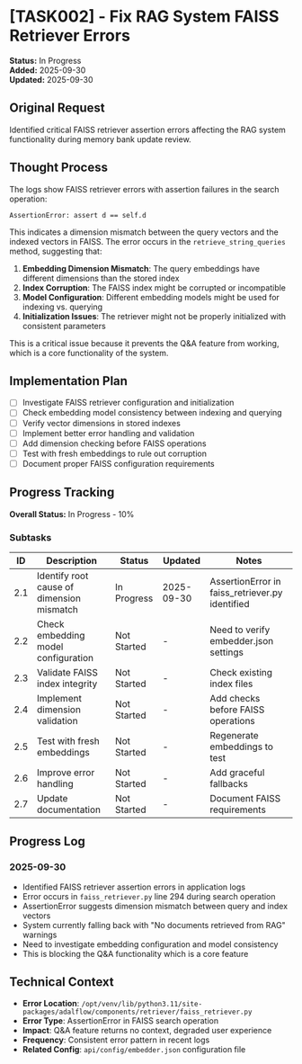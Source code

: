 # [TASK002] - Fix RAG System FAISS Retriever Errors

**Status:** In Progress  
**Added:** 2025-09-30  
**Updated:** 2025-09-30

## Original Request
Identified critical FAISS retriever assertion errors affecting the RAG system functionality during memory bank update review.

## Thought Process
The logs show FAISS retriever errors with assertion failures in the search operation:
```
AssertionError: assert d == self.d
```

This indicates a dimension mismatch between the query vectors and the indexed vectors in FAISS. The error occurs in the `retrieve_string_queries` method, suggesting that:

1. **Embedding Dimension Mismatch**: The query embeddings have different dimensions than the stored index
2. **Index Corruption**: The FAISS index might be corrupted or incompatible
3. **Model Configuration**: Different embedding models might be used for indexing vs. querying
4. **Initialization Issues**: The retriever might not be properly initialized with consistent parameters

This is a critical issue because it prevents the Q&A feature from working, which is a core functionality of the system.

## Implementation Plan
- [ ] Investigate FAISS retriever configuration and initialization
- [ ] Check embedding model consistency between indexing and querying
- [ ] Verify vector dimensions in stored indexes
- [ ] Implement better error handling and validation
- [ ] Add dimension checking before FAISS operations
- [ ] Test with fresh embeddings to rule out corruption
- [ ] Document proper FAISS configuration requirements

## Progress Tracking

**Overall Status:** In Progress - 10%

### Subtasks
| ID | Description | Status | Updated | Notes |
|----|-------------|--------|---------|-------|
| 2.1 | Identify root cause of dimension mismatch | In Progress | 2025-09-30 | AssertionError in faiss_retriever.py identified |
| 2.2 | Check embedding model configuration | Not Started | - | Need to verify embedder.json settings |
| 2.3 | Validate FAISS index integrity | Not Started | - | Check existing index files |
| 2.4 | Implement dimension validation | Not Started | - | Add checks before FAISS operations |
| 2.5 | Test with fresh embeddings | Not Started | - | Regenerate embeddings to test |
| 2.6 | Improve error handling | Not Started | - | Add graceful fallbacks |
| 2.7 | Update documentation | Not Started | - | Document FAISS requirements |

## Progress Log
### 2025-09-30
- Identified FAISS retriever assertion errors in application logs
- Error occurs in `faiss_retriever.py` line 294 during search operation
- AssertionError suggests dimension mismatch between query and index vectors
- System currently falling back with "No documents retrieved from RAG" warnings
- Need to investigate embedding configuration and model consistency
- This is blocking the Q&A functionality which is a core feature

## Technical Context
- **Error Location**: `/opt/venv/lib/python3.11/site-packages/adalflow/components/retriever/faiss_retriever.py`
- **Error Type**: AssertionError in FAISS search operation
- **Impact**: Q&A feature returns no context, degraded user experience
- **Frequency**: Consistent error pattern in recent logs
- **Related Config**: `api/config/embedder.json` configuration file